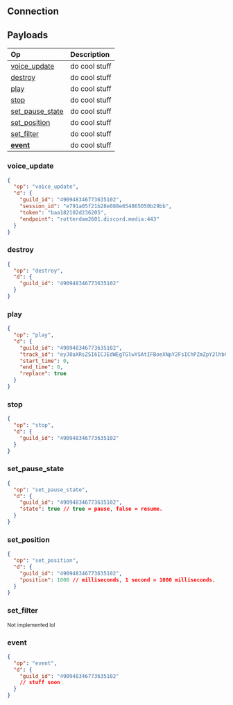 ## Connection

## Payloads

| Op                                  | Description   |
|:------------------------------------|:--------------|
| [voice_update](#voice_update)       | do cool stuff |
| [destroy](#destroy)                 | do cool stuff |
| [play](#play)                       | do cool stuff |
| [stop](#stop)                       | do cool stuff |
| [set_pause_state](#set_pause_state) | do cool stuff |
| [set_position](#set_position)       | do cool stuff |
| [set_filter](#set_filter)           | do cool stuff |
| **[event](#event)**                 | do cool stuff |

### voice_update

```json
{
  "op": "voice_update",
  "d": {
    "guild_id": "490948346773635102",
    "session_id": "e791a05f21b28e088e654865050b29bb",
    "token": "baa182102d236205",
    "endpoint": "rotterdam2601.discord.media:443"
  }
}
```

### destroy

```json
{
  "op": "destroy",
  "d": {
    "guild_id": "490948346773635102"
  }
}
```

### play

```json
{
  "op": "play",
  "d": {
    "guild_id": "490948346773635102",
    "track_id": "eyJ0aXRsZSI6ICJEdWEgTGlwYSAtIFBoeXNpY2FsIChPZmZpY2lhbCBWaWRlbykiLCAiaWRlbnRpZmllciI6ICI5SERFSGoyeXpldyIsICJ1cmwiOiAiaHR0cHM6Ly93d3cueW91dHViZS5jb20vd2F0Y2g/dj05SERFSGoyeXpldyIsICJsZW5ndGgiOiAyNDQwMDAsICJhdXRob3IiOiAiRHVhIExpcGEiLCAiYXV0aG9yX2lkIjogIlVDLUotS1pmUlY4YzEzZk9Da2hYZExpUSIsICJ0aHVtYm5haWwiOiBudWxsLCAiaXNfbGl2ZSI6IG51bGx9",
    "start_time": 0,
    "end_time": 0,
    "replace": true
  }
}
```

### stop

```json
{
  "op": "stop",
  "d": {
    "guild_id": "490948346773635102"
  }
}
```

### set_pause_state

```json
{
  "op": "set_pause_state",
  "d": {
    "guild_id": "490948346773635102",
    "state": true // true = pause, false = resume.
  }
}
```

### set_position

```json
{
  "op": "set_position",
  "d": {
    "guild_id": "490948346773635102",
    "position": 1000 // milliseconds, 1 second = 1000 milliseconds.
  }
}
```

### set_filter

<sub>Not implemented lol</sub>

### event

```json
{
  "op": "event",
  "d": {
    "guild_id": "490948346773635102"
    // stuff soon
  }
}
```
